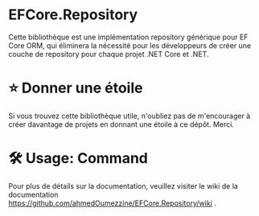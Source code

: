 # EFCore.Repository
Cette bibliothèque est une implémentation repository générique pour EF Core ORM, qui éliminera la nécessité pour les développeurs de créer une couche de repository pour chaque projet .NET Core et .NET.
# ⭐ Donner une étoile
Si vous trouvez cette bibliothèque utile, n'oubliez pas de m'encourager à créer davantage de projets en donnant une étoile à ce dépôt. Merci.

# 🛠️ Usage: Command

Pour plus de détails sur la documentation, veuillez visiter le wiki de la documentation https://github.com/ahmedOumezzine/EFCore.Repository/wiki .

